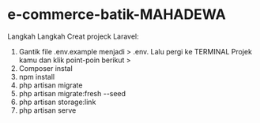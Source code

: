 # e-commerce-batik-MAHADEWA

Langkah Langkah Creat projeck Laravel:   
1. Gantik file  .env.example menjadi > .env.  Lalu pergi ke TERMINAL Projek kamu dan klik point-poin berikut >
2. Composer instal
3. npm install
4. php artisan migrate
5. php artisan  migrate:fresh --seed
6. php artisan storage:link
7. php artisan serve
